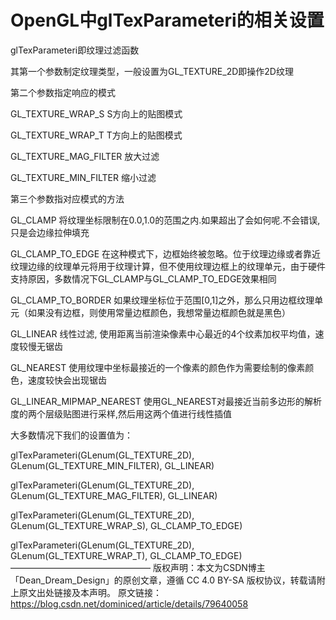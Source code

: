 # OpenGL中glTexParameteri的相关设置

glTexParameteri即纹理过滤函数

其第一个参数制定纹理类型，一般设置为GL_TEXTURE_2D即操作2D纹理

第二个参数指定响应的模式

GL_TEXTURE_WRAP_S   S方向上的贴图模式

GL_TEXTURE_WRAP_T    T方向上的贴图模式

GL_TEXTURE_MAG_FILTER    放大过滤

GL_TEXTURE_MIN_FILTER    缩小过滤

第三个参数指对应模式的方法

GL_CLAMP    将纹理坐标限制在0.0,1.0的范围之内.如果超出了会如何呢.不会错误,只是会边缘拉伸填充

GL_CLAMP_TO_EDGE    在这种模式下，边框始终被忽略。位于纹理边缘或者靠近纹理边缘的纹理单元将用于纹理计算，但不使用纹理边框上的纹理单元，由于硬件支持原因，多数情况下GL_CLAMP与GL_CLAMP_TO_EDGE效果相同

GL_CLAMP_TO_BORDER    如果纹理坐标位于范围[0,1]之外，那么只用边框纹理单元（如果没有边框，则使用常量边框颜色，我想常量边框颜色就是黑色）

GL_LINEAR    线性过滤, 使用距离当前渲染像素中心最近的4个纹素加权平均值，速度较慢无锯齿

GL_NEAREST    使用纹理中坐标最接近的一个像素的颜色作为需要绘制的像素颜色，速度较快会出现锯齿

GL_LINEAR_MIPMAP_NEAREST    使用GL_NEAREST对最接近当前多边形的解析度的两个层级贴图进行采样,然后用这两个值进行线性插值


大多数情况下我们的设置值为：

glTexParameteri(GLenum(GL_TEXTURE_2D), GLenum(GL_TEXTURE_MIN_FILTER), GL_LINEAR)

glTexParameteri(GLenum(GL_TEXTURE_2D), GLenum(GL_TEXTURE_MAG_FILTER), GL_LINEAR)

glTexParameteri(GLenum(GL_TEXTURE_2D), GLenum(GL_TEXTURE_WRAP_S), GL_CLAMP_TO_EDGE)

glTexParameteri(GLenum(GL_TEXTURE_2D), GLenum(GL_TEXTURE_WRAP_T), GL_CLAMP_TO_EDGE)
————————————————
版权声明：本文为CSDN博主「Dean_Dream_Design」的原创文章，遵循 CC 4.0 BY-SA 版权协议，转载请附上原文出处链接及本声明。
原文链接：https://blog.csdn.net/dominiced/article/details/79640058